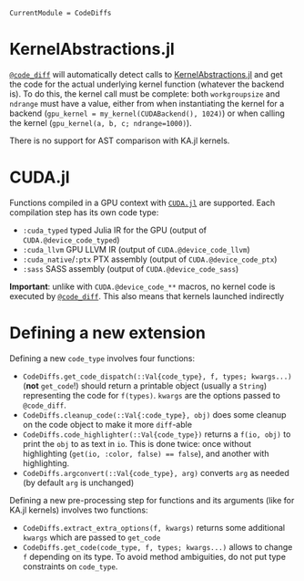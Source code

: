 ```@meta
CurrentModule = CodeDiffs
```

# KernelAbstractions.jl

[`@code_diff`](@ref) will automatically detect calls to [KernelAbstractions.jl](https://github.com/JuliaGPU/KernelAbstractions.jl)
and get the code for the actual underlying kernel function (whatever the backend is).
To do this, the kernel call must be complete: both `workgroupsize` and `ndrange` must have
a value, either from when instantiating the kernel for a backend (`gpu_kernel = my_kernel(CUDABackend(), 1024)`)
or when calling the kernel (`gpu_kernel(a, b, c; ndrange=1000)`).

There is no support for AST comparison with KA.jl kernels.

# CUDA.jl

Functions compiled in a GPU context with [`CUDA.jl`](https://github.com/JuliaGPU/CUDA.jl)
are supported.
Each compilation step has its own code type:
- `:cuda_typed` typed Julia IR for the GPU (output of `CUDA.@device_code_typed`)
- `:cuda_llvm` GPU LLVM IR (output of `CUDA.@device_code_llvm`)
- `:cuda_native`/`:ptx` PTX assembly (output of `CUDA.@device_code_ptx`)
- `:sass` SASS assembly (output of `CUDA.@device_code_sass`)

**Important**: unlike with `CUDA.@device_code_**` macros, no kernel code is executed by
[`@code_diff`](@ref). This also means that kernels launched indirectly

# Defining a new extension

Defining a new `code_type` involves four functions:
- `CodeDiffs.get_code_dispatch(::Val{code_type}, f, types; kwargs...)` (**not** `get_code`!)
  should return a printable object (usually a `String`) representing the code for `f(types)`.
  `kwargs` are the options passed to `@code_diff`.
- `CodeDiffs.cleanup_code(::Val{:code_type}, obj)` does some cleanup on the code object to
  make it more `diff`-able
- `CodeDiffs.code_highlighter(::Val{code_type})` returns a `f(io, obj)` to print the `obj`
  to as text in `io`. This is done twice: once without highlighting (`get(io, :color, false) == false`),
  and another with highlighting.
- `CodeDiffs.argconvert(::Val{code_type}, arg)` converts `arg` as needed (by default `arg` is unchanged)

Defining a new pre-processing step for functions and its arguments (like for KA.jl kernels)
involves two functions:
- `CodeDiffs.extract_extra_options(f, kwargs)` returns some additional `kwargs` which are passed to `get_code`
- `CodeDiffs.get_code(code_type, f, types; kwargs...)` allows to change `f` depending on its type.
  To avoid method ambiguities, do not put type constraints on `code_type`.
